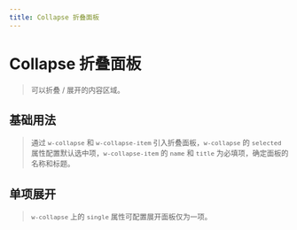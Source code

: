 ```yaml
---
title: Collapse 折叠面板
---
```

# Collapse 折叠面板

><font size="2"> 可以折叠 / 展开的内容区域。</font>

## 基础用法

><font size="2">通过 `w-collapse` 和 `w-collapse-item` 引入折叠面板，`w-collapse` 的 `selected` 属性配置默认选中项，`w-collapse-item` 的 `name` 和 `title` 为必填项，确定面板的名称和标题。 </font>


<ClientOnly>
  <collapse-demos1></collapse-demos1>
</ClientOnly>

## 单项展开

><font size="2">`w-collapse` 上的 `single` 属性可配置展开面板仅为一项。</font>


<ClientOnly>
  <collapse-demos2></collapse-demos2>
</ClientOnly>